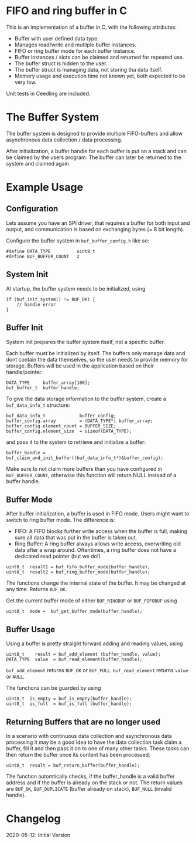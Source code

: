 FIFO and ring buffer in C
===

This is an implementation of a buffer in C, with the following attributes:

- Buffer with user defined data type.
- Manages read/write and mutliple buffer instances.
- FIFO or ring buffer mode for each buffer instance.
- Buffer instances / slots can be claimed and returned for repeated use.
- The buffer struct is hidden to the user.
- The buffer struct is managing data, not storing tha data itself.
- Memory usage and execution time not known yet, both expected to be very low.
  
Unit tests in Ceedling are included.

The Buffer System
===

The buffer system is designed to provide multiple FIFO-buffers and allow
asynchronous data collection / data processing.

After initialization, a buffer handle for each buffer is put on a stack and can
be claimed by the users program. The buffer can later be returned to the
system and claimed again.

Example Usage
===

## Configuration

Lets assume you have an SPI driver, that requires a buffer for both input and
output, and communication is based on exchanging bytes (= 8 bit length).

Configure the buffer system in `buf_buffer_config.h` like so:
```
#define DATA_TYPE          uint8_t
#define BUF_BUFFER_COUNT   2
```

## System Init

At startup, the buffer system needs to be initialized, using
```
if (buf_init_system() != BUF_OK) {
    // handle error
}
```

## Buffer Init

System init prepares the buffer system itself, not a specific buffer.

Each buffer must be initialized by itself. The buffers only manage data and
dont contain the data themselves, so the user needs to provide memory for
storage. Buffers will be used in the application based on their handle/pointer.

```
DATA_TYPE     buffer_array[100];
buf_buffer_t  buffer_handle;
```

To give the data storage information to the buffer system, create a
`buf_data_info_t` structure:
```
buf_data_info_t             buffer_config;
buffer_config.array         = (DATA_TYPE*) buffer_array;
buffer_config.element_count = BUFFER_SIZE;
buffer_config.element_size  = sizeof(DATA_TYPE);
```
and pass it to the system to retrieve and initialize a buffer:
```
buffer_handle = buf_claim_and_init_buffer((buf_data_info_t*)&buffer_config);
```
Make sure to not claim more buffers than you have configured in
`BUF_BUFFER_COUNT`, otherwise this function will return NULL instead of a buffer
handle.

## Buffer Mode

After buffer initialization, a buffer is used in FIFO mode. Users might want to
switch to ring buffer mode. The difference is:
- FIFO: A FIFO blocks further write access when the buffer is full, making sure
  all data that was put in the buffer is taken out.
- Ring Buffer: A ring buffer always allows write access, overwriting old data
  after a wrap around. Oftentimes, a ring buffer does not have a dedicated read
  pointer (but we do!)
```
uint8_t  result1 = buf_fifo_buffer_mode(buffer_handle);
uint8_t  result2 = buf_ring_buffer_mode(buffer_handle);
```
The functions change the internal state of the buffer. It may be changed at any
time. Returns `BUF_OK`.

Get the current buffer mode of either `BUF_RINGBUF` or `BUF_FIFOBUF` using
```
uint8_t  mode =  buf_get_buffer_mode(buffer_handle);
```

## Buffer Usage

Using a buffer is pretty straight forward adding and reading values, using
```
uint8_t    result = buf_add_element (buffer_handle, value);
DATA_TYPE  value  = buf_read_element(buffer_handle);
```

`buf_add_element` returns `BUF_OK` or `BUF_FULL`.
`buf_read_element` returns `value` or `NULL`.

The functions can be guarded by using
```
uint8_t  is_empty = buf_is_empty(buffer_handle);
uint8_t  is_full  = buf_is_full (buffer_handle);
```

## Returning Buffers that are no longer used

In a scenario with continuous data collection and asynchronous data processing
it may be a good idea to have the data collection task claim a buffer, fill it
and then pass it on to one of many other tasks. These tasks can then return the
buffer once its content has been processed.
```
uint8_t  result = buf_return_buffer(buffer_handle);
```
The function automtically checks, if the buffer_handle is a valid buffer
address and if the buffer is already on the stack or not. The return values are
`BUF_OK`, `BUF_DUPLICATE` (buffer already on stack), `BUF_NULL` (invalid handle).

# Changelog

2020-05-12: Initial Version
